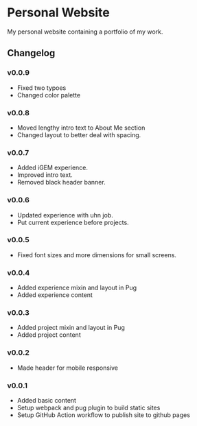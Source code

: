 # Personal Website
My personal website containing a portfolio of my work.

## Changelog
### v0.0.9
- Fixed two typoes
- Changed color palette

### v0.0.8
- Moved lengthy intro text to About Me section
- Changed layout to better deal with spacing.

### v0.0.7
- Added iGEM experience.
- Improved intro text.
- Removed black header banner.

### v0.0.6
- Updated experience with uhn job.
- Put current experience before projects.

### v0.0.5
- Fixed font sizes and more dimensions for small screens.

### v0.0.4
- Added experience mixin and layout in Pug
- Added experience content

### v0.0.3
- Added project mixin and layout in Pug
- Added project content

### v0.0.2
- Made header for mobile responsive

### v0.0.1
- Added basic content
- Setup webpack and pug plugin to build static sites
- Setup GitHub Action workflow to publish site to github pages
